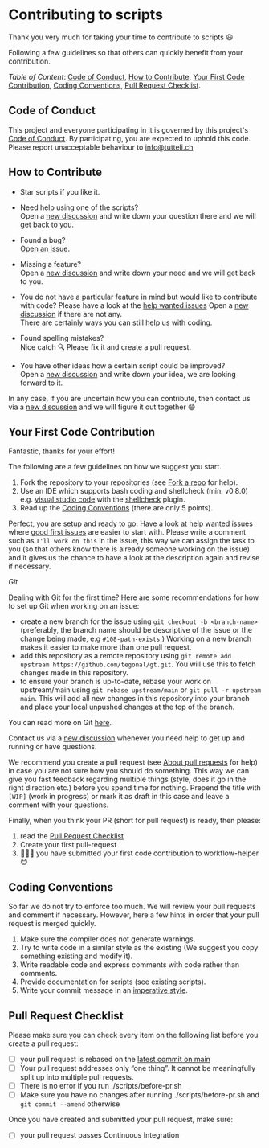 # Contributing to scripts

Thank you very much for taking your time to contribute to scripts :smiley:

Following a few guidelines so that others can quickly benefit from your contribution.

*Table of Content*: [Code of Conduct](#code-of-conduct), [How to Contribute](#how-to-contribute), 
[Your First Code Contribution](#your-first-code-contribution), [Coding Conventions](#coding-conventions),
[Pull Request Checklist](#pull-request-checklist).

## Code of Conduct
This project and everyone participating in it is governed by this project's 
[Code of Conduct](https://github.com/tegonal/gt/tree/main/.github/CODE_OF_CONDUCT.md). 
By participating, you are expected to uphold this code. Please report unacceptable behaviour to info@tutteli.ch

## How to Contribute
- Star scripts if you like it.

- Need help using one of the scripts?  
  Open a [new discussion](https://github.com/tegonal/gt/discussions/new?category=q-a) 
  and write down your question there and we will get back to you.
  
- Found a bug?  
  [Open an issue](https://github.com/tegonal/gt/issues/new?template=bug_report.md).
  
- Missing a feature?  
  Open a [new discussion](https://github.com/tegonal/gt/discussions/new?category=ideas)
  and write down your need and we will get back to you.
  
- You do not have a particular feature in mind but would like to contribute with code?
  Please have a look at the [help wanted issues](https://github.com/tegonal/gt/issues?q=is%3Aissue+is%3Aopen+label%3A%22help+wanted%22)
  Open a [new discussion](https://github.com/tegonal/gt/discussions/new?category=contributor-q-a) if there are not any.  
  There are certainly ways you can still help us with coding.  

- Found spelling mistakes?  
  Nice catch :mag: Please fix it and create a pull request.
  
- You have other ideas how a certain script could be improved?   
  Open a [new discussion](https://github.com/tegonal/gt/discussions/new?category=ideas)
  and write down your idea, we are looking forward to it.

In any case, if you are uncertain how you can contribute, then contact us via a 
[new discussion](https://github.com/tegonal/gt/discussions/new?category=contributor-q-a)
and we will figure it out together :smile:

## Your First Code Contribution
Fantastic, thanks for your effort! 
 
The following are a few guidelines on how we suggest you start.
 
1. Fork the repository to your repositories (see [Fork a repo](https://help.github.com/en/articles/fork-a-repo) for help). 
2. Use an IDE which supports bash coding and shellcheck (min. v0.8.0)
   e.g. [visual studio code](https://code.visualstudio.com) with the [shellcheck](https://marketplace.visualstudio.com/items?itemName=timonwong.shellcheck) plugin.
3. Read up the [Coding Conventions](#coding-conventions) (there are only 5 points).

Perfect, you are setup and ready to go. 
Have a look at [help wanted issues](https://github.com/tegonal/gt/issues?q=is%3Aissue+is%3Aopen+label%3A%22help+wanted%22)
where [good first issues](https://github.com/tegonal/gt/issues?q=is%3Aissue+is%3Aopen+label%3A%22good+first+issue%22)
are easier to start with.
Please write a comment such as `I'll work on this` in the issue,
this way we can assign the task to you (so that others know there is already someone working on the issue)
and it gives us the chance to have a look at the description again and revise if necessary.

<a name="git"></a>
*Git*  

Dealing with Git for the first time? Here are some recommendations for how to set up Git when working on an issue: 
- create a new branch for the issue using `git checkout -b <branch-name>` (preferably, the branch name
  should be descriptive of the issue or the change being made, e.g `#108-path-exists`.) Working
  on a new branch makes it easier to make more than one pull request.
- add this repository as a remote repository using
 `git remote add upstream https://github.com/tegonal/gt.git`. You will use this to
  fetch changes made in this repository.
- to ensure your branch is up-to-date, rebase your work on
  upstream/main using `git rebase upstream/main` or `git pull -r upstream main`.
  This will add all new changes in this repository into your branch and place your
  local unpushed changes at the top of the branch.

You can read more on Git [here](https://git-scm.com/book/).

Contact us via a [new discussion](https://github.com/tegonal/gt/discussions/new?category=contributor-q-a)
whenever you need help to get up and running or have questions.

We recommend you create a pull request (see [About pull requests](https://help.github.com/en/articles/about-pull-requests) for help)
in case you are not sure how you should do something. 
This way we can give you fast feedback regarding multiple things (style, does it go in the right direction etc.) before you spend time for nothing.
Prepend the title with `[WIP]` (work in progress) or mark it as draft in this case and leave a comment with your questions.

Finally, when you think your PR (short for pull request) is ready, then please:

1. read the [Pull Request Checklist](#pull-request-checklist) 
2. Create your first pull-request
3. 👏👏👏 you have submitted your first code contribution to workflow-helper :blush:

## Coding Conventions
So far we do not try to enforce too much. We will review your pull requests and comment if necessary.
However, here a few hints in order that your pull request is merged quickly.
1. Make sure the compiler does not generate warnings.
2. Try to write code in a similar style as the existing 
   (We suggest you copy something existing and modify it).
3. Write readable code and express comments with code rather than comments.
4. Provide documentation for scripts (see existing scripts).
5. Write your commit message in an [imperative style](https://chris.beams.io/posts/git-commit/).     

## Pull Request Checklist
Please make sure you can check every item on the following list before you create a pull request:  
- [ ] your pull request is rebased on the [latest commit on main](https://github.com/tegonal/gt/commits/main)
- [ ] Your pull request addresses only “one thing”. It cannot be meaningfully split up into multiple pull requests.
- [ ] There is no error if you run ./scripts/before-pr.sh
- [ ] Make sure you have no changes after running ./scripts/before-pr.sh and `git commit --amend` otherwise
     
Once you have created and submitted your pull request, make sure:
- [ ] your pull request passes Continuous Integration
